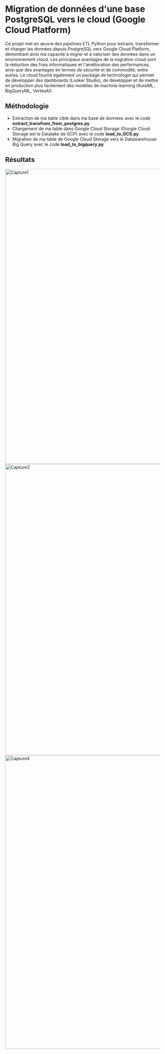 
# Migration de données d'une base PostgreSQL vers le cloud (Google Cloud Platform)

Ce projet met en œuvre des pipelines ETL Python pour extraire, transformer et charger les données depuis PostgreSQL vers Google Cloud Platform, démontrant ainsi ma capacité à migrer et à valoriser des données dans un environnement cloud. Les principaux avantages de la migration cloud sont la réduction des frais informatiques et l'amélioration des performances, ainsi que des avantages en termes de sécurité et de commodité, entre autres. Le cloud fournit également un package de technologie qui permet de développer des dashboards (Looker Studio), de développer et de mettre en production plus facilement des modèles de machine learning (AutoML, BigQueryML, VertexAI). 

## Méthodologie

- Extraction de ma table cible dans ma base de données avec le code **extract_transfrom_from_postgres.py**
- Chargement de ma table dans Google Cloud Storage (Google Cloud Storage est le Datalake de GCP)  avec le code **load_to_GCS.py**
- Migration de ma table de Google Cloud Storage vers le Datawarehouse Big Query avec le code **load_to_bigquery.py**

## Résultats


<img width="958" alt="Capture1" src="https://github.com/user-attachments/assets/10750c8d-003c-4be4-b704-b7c3e16219e8">



<img width="946" alt="Capture3" src="https://github.com/user-attachments/assets/d59588f2-e00e-4390-ae07-08b212c91312">



<img width="954" alt="Capture4" src="https://github.com/user-attachments/assets/0ce10086-d7a9-4a94-a65a-8724910e381d">





